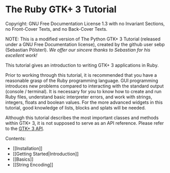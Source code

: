 # The Ruby GTK+ 3 Tutorial

Copyright: GNU Free Documentation License 1.3 with no Invariant Sections, no Front-Cover Texts, and no Back-Cover Texts.

NOTE: This is a modified version of The Python GTK+ 3 Tutorial (released under a GNU Free Documentation license), created by the github user sebp (Sebastian Pölsterl).  *We offer our sincere thanks to Sebastian for his excellent work!*

This tutorial gives an introduction to writing GTK+ 3 applications in Ruby.

Prior to working through this tutorial, it is recommended that you have a reasonable grasp of the Ruby programming language. GUI programming introduces new problems compared to interacting with the standard output (console / terminal). It is necessary for you to know how to create and run Ruby files, understand basic interpreter errors, and work with strings, integers, floats and boolean values. For the more advanced widgets in this tutorial, good knowledge of lists, blocks and splats will be needed.

Although this tutorial describes the most important classes and methods within GTK+ 3, it is not supposed to serve as an API reference. Please refer to the [GTK+ 3 API](http://rubydoc.info/gems/gtk3).

Contents:

* [[Installation]]
* [[Getting Started|Introduction]]
* [[Basics]]
* [[String Encoding]]
